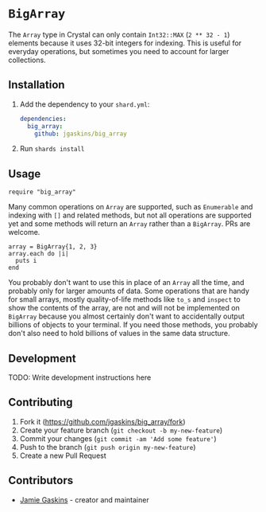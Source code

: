 # `BigArray`

The `Array` type in Crystal can only contain `Int32::MAX` (`2 ** 32 - 1`) elements because it uses 32-bit integers for indexing. This is useful for everyday operations, but sometimes you need to account for larger collections.

## Installation

1. Add the dependency to your `shard.yml`:

   ```yaml
   dependencies:
     big_array:
       github: jgaskins/big_array
   ```

2. Run `shards install`

## Usage

```crystal
require "big_array"
```

Many common operations on `Array` are supported, such as `Enumerable` and indexing with `[]` and related methods, but not all operations are supported yet and some methods will return an `Array` rather than a `BigArray`. PRs are welcome.

```crystal
array = BigArray{1, 2, 3}
array.each do |i|
  puts i
end
```

You probably don't want to use this in place of an `Array` all the time, and probably only for larger amounts of data. Some operations that are handy for small arrays, mostly quality-of-life methods like `to_s` and `inspect` to show the contents of the array, are not and will not be implemented on `BigArray` because you almost certainly don't want to accidentally output billions of objects to your terminal. If you need those methods, you probably don't also need to hold billions of values in the same data structure.

## Development

TODO: Write development instructions here

## Contributing

1. Fork it (<https://github.com/jgaskins/big_array/fork>)
2. Create your feature branch (`git checkout -b my-new-feature`)
3. Commit your changes (`git commit -am 'Add some feature'`)
4. Push to the branch (`git push origin my-new-feature`)
5. Create a new Pull Request

## Contributors

- [Jamie Gaskins](https://github.com/jgaskins) - creator and maintainer
